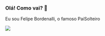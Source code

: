 ### Olá! Como vai? 👋
Eu sou Felipe Bordenalli, o famoso PaiSolteiro

![](https://i.imgur.com/MjVjm88.gif)

